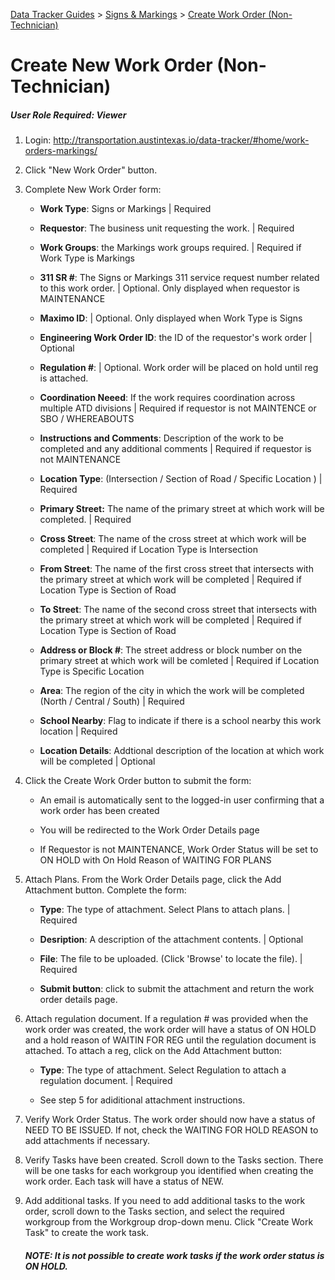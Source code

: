 [Data Tracker Guides](https://github.com/cityofaustin/data-tracker-guides]) > [Signs & Markings](https://github.com/cityofaustin/data-tracker-guides/tree/master/signsmarkings) > [Create Work Order (Non-Technician)](https://github.com/cityofaustin/data-tracker-guides/blob/master/signsmarkings/create_work_order_non_tech.md)

#  Create New Work Order (Non-Technician)
##### User Role Required: Viewer

1. Login: http://transportation.austintexas.io/data-tracker/#home/work-orders-markings/
2. Click "New Work Order" button.
3. Complete New Work Order form:
    - **Work Type**: Signs or Markings | Required
    
    - **Requestor**: The business unit requesting the work.  | Required
    
    - **Work Groups**: the Markings work groups required. | Required if Work Type is Markings
    
    - **311 SR #**: The Signs or Markings 311 service request number related to this work order. | Optional. Only displayed when requestor is MAINTENANCE
    
    - **Maximo ID**: | Optional. Only displayed when Work Type is Signs
    
    - **Engineering Work Order ID**: the ID of the requestor's work order | Optional
    
    - **Regulation #**: | Optional. Work order will be placed on hold until reg is attached.
    
    - **Coordination Neeed**: If the work requires coordination across multiple ATD divisions | Required if requestor is not MAINTENCE or SBO / WHEREABOUTS
    
    - **Instructions and Comments**: Description of the work to be completed and any additional comments | Required if requestor is not MAINTENANCE

    - **Location Type**: (Intersection / Section of Road / Specific Location ) | Required
    
    - **Primary Street:** The name of the primary street at which work will be completed. | Required
    
    - **Cross Street**: The name of the cross street at which work will be completed | Required if Location Type is Intersection
    
    - **From Street**: The name of the first cross street that intersects with the primary street at which work will be completed | Required if Location Type is Section of Road
    
    - **To Street**: The name of the second cross street that intersects with the primary street at which work will be completed | Required if Location Type is Section of Road

    - **Address or Block #**: The street address or block number on the primary street at which work will be comleted | Required if Location Type is Specific Location
    
    - **Area**: The region of the city in which the work will be completed (North / Central / South) | Required
    
    - **School Nearby**: Flag to indicate if there is a school nearby this work location | Required
    
    - **Location Details**: Addtional description of the location at which work will be completed | Optional

4. Click the Create Work Order button to submit the form:
    - An email is automatically sent to the logged-in user confirming that a work order has been created
    
    - You will be redirected to the Work Order Details page
    
    - If Requestor is not MAINTENANCE, Work Order Status will be set to ON HOLD with On Hold Reason of WAITING FOR PLANS

5. Attach Plans. From the Work Order Details page, click the Add Attachment button. Complete the form:
    - **Type**: The type of attachment. Select Plans to attach plans. | Required

    - **Desription**: A description of the attachment contents. | Optional

    - **File**: The file to be uploaded. (Click 'Browse' to locate the file). | Required

    - **Submit button**: click to submit the attachment and return the work order details page.

6. Attach regulation document. If a regulation # was provided when the work order was created, the work order will have  a status of ON HOLD and a hold reason of WAITIN FOR REG until the regulation document is attached. To attach a reg, click on the Add Attachment button:
    - **Type**: The type of attachment. Select Regulation to attach a regulation document. | Required
    
    - See step 5 for adiditional attachment instructions.

7. Verify Work Order Status. The work order should now have a status of NEED TO BE ISSUED. If not, check the WAITING FOR HOLD REASON to add attachments if necessary.

8. Verify Tasks have been created. Scroll down to the Tasks section. There will be one tasks for each workgroup you identified when creating the work order. Each task will have a status of NEW.

9. Add additional tasks. If you need to add additional tasks to the work order, scroll down to the Tasks section, and select the required workgroup from the Workgroup drop-down menu. Click "Create Work Task" to create the work task.

    ##### NOTE: It is not possible to create work tasks if the work order status is ON HOLD.

